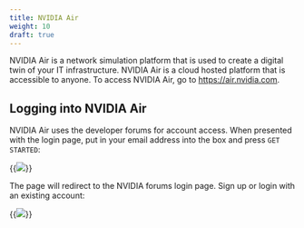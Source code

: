 ```yaml
---
title: NVIDIA Air
weight: 10
draft: true
---
```


NVIDIA Air is a network simulation platform that is used to create a digital twin of your IT infrastructure. NVIDIA Air is a cloud hosted platform that is accessible to anyone. To access NVIDIA Air, go to https://air.nvidia.com.

## Logging into NVIDIA Air

NVIDIA Air uses the developer forums for account access. When presented with the login page, put in your email address into the box and press `GET STARTED`:

{{<img src="/images/guides/nvidia-air/Login.png" >}}

The page will redirect to the NVIDIA forums login page. Sign up or login with an existing account:

{{<img src="/images/guides/nvidia-air/LoginForums.png" >}}


